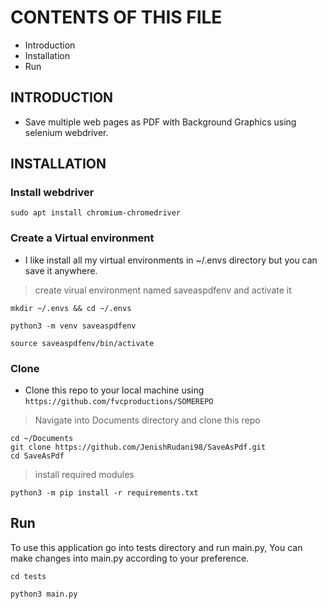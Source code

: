 # CONTENTS OF THIS FILE

- Introduction
- Installation
- Run


## INTRODUCTION


- Save multiple web pages as PDF with Background Graphics using selenium webdriver.


## INSTALLATION


### Install webdriver

```shell
sudo apt install chromium-chromedriver
```

### Create a Virtual environment

- I like install all my virtual environments in ~/.envs directory but you can save it anywhere.


> create virual environment named saveaspdfenv and activate it

```shell
mkdir ~/.envs && cd ~/.envs 

python3 -m venv saveaspdfenv

source saveaspdfenv/bin/activate

```

### Clone

- Clone this repo to your local machine using `https://github.com/fvcproductions/SOMEREPO`

> Navigate into Documents directory and clone this repo
```shell
cd ~/Documents
git clone https://github.com/JenishRudani98/SaveAsPdf.git
cd SaveAsPdf
```
> install required modules 

```shell
python3 -m pip install -r requirements.txt
```



## Run


To use this application go into tests directory and run main.py, You can make changes into main.py according to your preference.

```shell
cd tests

python3 main.py
```
